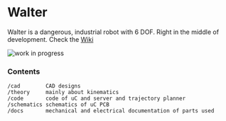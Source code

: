 # Walter
Walter is a dangerous, industrial robot with 6 DOF. Right in the middle of development. Check the [Wiki](https://github.com/jochenalt/Walter/wiki)

![work in progress](https://github.com/jochenalt/Walter/blob/master/docs/videos/logo-animated.gif)


### Contents
    /cad 	    CAD designs
    /theory     mainly about kinematics
    /code       code of uC and server and trajectory planner 
    /schematics schematics of uC PCB
    /docs		mechanical and electrical documentation of parts used
    
